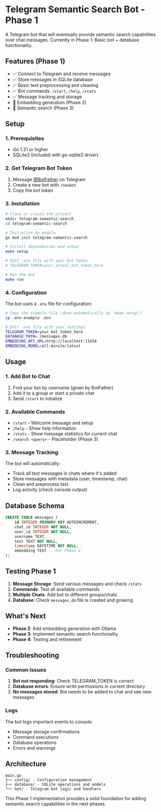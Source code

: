 # Telegram Semantic Search Bot - Phase 1

A Telegram bot that will eventually provide semantic search capabilities over chat messages. Currently in Phase 1: Basic bot + database functionality.

## Features (Phase 1)

-   ✅ Connect to Telegram and receive messages
-   ✅ Store messages in SQLite database
-   ✅ Basic text preprocessing and cleaning
-   ✅ Bot commands: `/start`, `/help`, `/stats`
-   ✅ Message tracking and storage
-   🔄 Embedding generation (Phase 2)
-   🔄 Semantic search (Phase 3)

## Setup

### 1. Prerequisites

-   Go 1.21 or higher
-   SQLite3 (included with go-sqlite3 driver)

### 2. Get Telegram Bot Token

1. Message [@BotFather](https://t.me/botfather) on Telegram
2. Create a new bot with `/newbot`
3. Copy the bot token

### 3. Installation

```bash
# Clone or create the project
mkdir telegram-semantic-search
cd telegram-semantic-search

# Initialize Go module
go mod init telegram-semantic-search

# Install dependencies and setup
make setup

# Edit .env file with your bot token
# TELEGRAM_TOKEN=your_actual_bot_token_here

# Run the bot
make run
```

### 4. Configuration

The bot uses a `.env` file for configuration:

```bash
# Copy the example file (done automatically by 'make setup')
cp .env.example .env

# Edit .env file with your settings
TELEGRAM_TOKEN=your_bot_token_here
DATABASE_PATH=./messages.db
EMBEDDING_API_URL=http://localhost:11434
EMBEDDING_MODEL=all-minilm:latest
```

## Usage

### 1. Add Bot to Chat

1. Find your bot by username (given by BotFather)
2. Add it to a group or start a private chat
3. Send `/start` to initialize

### 2. Available Commands

-   `/start` - Welcome message and setup
-   `/help` - Show help information
-   `/stats` - Show message statistics for current chat
-   `/search <query>` - Placeholder (Phase 3)

### 3. Message Tracking

The bot will automatically:

-   Track all text messages in chats where it's added
-   Store messages with metadata (user, timestamp, chat)
-   Clean and preprocess text
-   Log activity (check console output)

## Database Schema

```sql
CREATE TABLE messages (
    id INTEGER PRIMARY KEY AUTOINCREMENT,
    chat_id INTEGER NOT NULL,
    user_id INTEGER NOT NULL,
    username TEXT,
    text TEXT NOT NULL,
    timestamp DATETIME NOT NULL,
    embedding TEXT -- For Phase 2
);
```

## Testing Phase 1

1. **Message Storage**: Send various messages and check `/stats`
2. **Commands**: Test all available commands
3. **Multiple Chats**: Add bot to different groups/chats
4. **Database**: Check `messages.db` file is created and growing

## What's Next

-   **Phase 2**: Add embedding generation with Ollama
-   **Phase 3**: Implement semantic search functionality
-   **Phase 4**: Testing and refinement

## Troubleshooting

### Common Issues

1. **Bot not responding**: Check TELEGRAM_TOKEN is correct
2. **Database errors**: Ensure write permissions in current directory
3. **No messages stored**: Bot needs to be added to chat and see new messages

### Logs

The bot logs important events to console:

-   Message storage confirmations
-   Command executions
-   Database operations
-   Errors and warnings

## Architecture

```
main.go
├── config/ - Configuration management
├── database/ - SQLite operations and models
└── bot/ - Telegram bot logic and handlers
```

This Phase 1 implementation provides a solid foundation for adding semantic search capabilities in the next phases.
